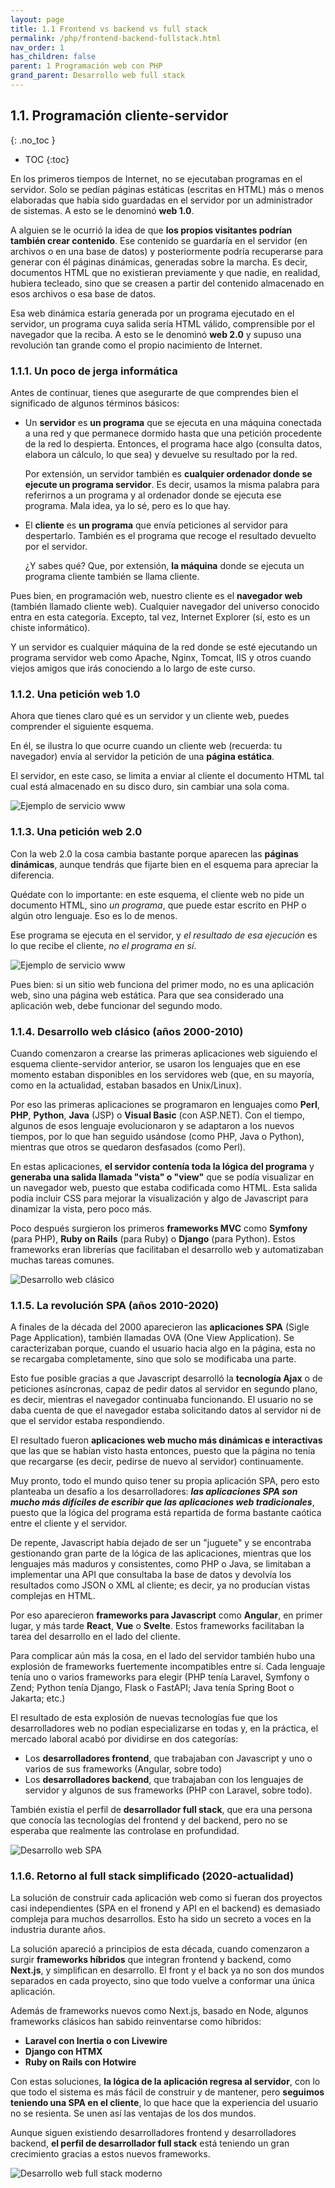 ```yaml
---
layout: page
title: 1.1 Frontend vs backend vs full stack
permalink: /php/frontend-backend-fullstack.html
nav_order: 1
has_children: false
parent: 1 Programación web con PHP
grand_parent: Desarrollo web full stack
---
```


## 1.1. Programación cliente-servidor
{: .no_toc }

- TOC
{:toc}

En los primeros tiempos de Internet, no se ejecutaban programas en el servidor. Solo se pedían páginas estáticas (escritas en HTML) más o menos elaboradas que había sido guardadas en el servidor por un administrador de sistemas. A esto se le denominó **web 1.0**.

A alguien se le ocurrió la idea de que **los propios visitantes podrían también crear contenido**. Ese contenido se guardaría en el servidor (en archivos o en una base de datos) y posteriormente podría recuperarse para generar con él páginas dinámicas, generadas sobre la marcha. Es decir, documentos HTML que no existieran previamente y que nadie, en realidad, hubiera tecleado, sino que se creasen a partir del contenido almacenado en esos archivos o esa base de datos.

Esa web dinámica estaría generada por un programa ejecutado en el servidor, un programa cuya salida sería HTML válido, comprensible por el navegador que la reciba. A esto se le denominó **web 2.0** y supuso una revolución tan grande como el propio nacimiento de Internet.

### 1.1.1. Un poco de jerga informática

Antes de continuar, tienes que asegurarte de que comprendes bien el significado de algunos términos básicos:

* Un **servidor** es **un programa** que se ejecuta en una máquina conectada a una red y que permanece dormido hasta que una petición procedente de la red lo despierta. Entonces, el programa hace algo (consulta datos, elabora un cálculo, lo que sea) y devuelve su resultado por la red.

   Por extensión, un servidor también es **cualquier ordenador donde se ejecute un programa servidor**. Es decir, usamos la misma palabra para referirnos a un programa y al ordenador donde se ejecuta ese programa. Mala idea, ya lo sé, pero es lo que hay.

* El **cliente** es **un programa** que envía peticiones al servidor para despertarlo. También es el programa que recoge el resultado devuelto por el servidor.

   ¿Y sabes qué? Que, por extensión, **la máquina** donde se ejecuta un programa cliente también se llama cliente.

Pues bien, en programación web, nuestro cliente es el **navegador web** (también llamado cliente web). Cualquier navegador del universo conocido entra en esta categoría. Excepto, tal vez, Internet Explorer (sí, esto es un chiste informático).

Y un servidor es cualquier máquina de la red donde se esté ejecutando un programa servidor web como Apache, Nginx, Tomcat, IIS y otros cuando viejos amigos que irás conociendo a lo largo de este curso.

### 1.1.2. Una petición web 1.0

Ahora que tienes claro qué es un servidor y un cliente web, puedes comprender el siguiente esquema.

En él, se ilustra lo que ocurre cuando un cliente web (recuerda: tu navegador) envía al servidor la petición de una **página estática**. 

El servidor, en este caso, se limita a enviar al cliente el documento HTML tal cual está almacenado en su disco duro, sin cambiar una sola coma.

![Ejemplo de servicio www](../assets/images/01-servicio-www-1.jpg)

### 1.1.3. Una petición web 2.0

Con la web 2.0 la cosa cambia bastante porque aparecen las **páginas dinámicas**, aunque tendrás que fijarte bien en el esquema para apreciar la diferencia.

Quédate con lo importante: en este esquema, el cliente web no pide un documento HTML, sino *un programa*, que puede estar escrito en PHP o algún otro lenguaje. Eso es lo de menos.

Ese programa se ejecuta en el servidor, y *el resultado de esa ejecución* es lo que recibe el cliente, *no el programa en sí*.

![Ejemplo de servicio www](../assets/images/01-servicio-www-2.jpg)

Pues bien: si un sitio web funciona del primer modo, no es una aplicación web, sino una página web estática. Para que sea considerado una aplicación web, debe funcionar del segundo modo.

### 1.1.4. Desarrollo web clásico (años 2000-2010)

Cuando comenzaron a crearse las primeras aplicaciones web siguiendo el esquema cliente-servidor anterior, se usaron los lenguajes que en ese momento estaban disponibles en los servidores web (que, en su mayoría, como en la actualidad, estaban basados en Unix/Linux). 

Por eso las primeras aplicaciones se programaron en lenguajes como **Perl**, **PHP**, **Python**, **Java** (JSP) o **Visual Basic** (con ASP.NET). Con el tiempo, algunos de esos lenguaje evolucionaron y se adaptaron a los nuevos tiempos, por lo que han seguido usándose (como PHP, Java o Python), mientras que otros se quedaron desfasados (como Perl).

En estas aplicaciones, **el servidor contenía toda la lógica del programa** y **generaba una salida llamada "vista" o "view"** que se podía visualizar en un navegador web, puesto que estaba codificada como HTML. Esta salida podía incluir CSS para mejorar la visualización y algo de Javascript para dinamizar la vista, pero poco más.

Poco después surgieron los primeros **frameworks MVC** como **Symfony** (para PHP), **Ruby on Rails** (para Ruby) o **Django** (para Python). Estos frameworks eran librerías que facilitaban el desarrollo web y automatizaban muchas tareas comunes.

![Desarrollo web clásico](../assets/images/01-desarrollo-web-clasico.jpg)

### 1.1.5. La revolución SPA (años 2010-2020)

A finales de la década del 2000 aparecieron las **aplicaciones SPA** (Sigle Page Application), también llamadas OVA (One View Application). Se caracterizaban porque, cuando el usuario hacia algo en la página, esta no se recargaba completamente, sino que solo se modificaba una parte.

Esto fue posible gracias a que Javascript desarrolló la **tecnología Ajax** o de peticiones asíncronas, capaz de pedir datos al servidor en segundo plano, es decir, mientras el navegador continuaba funcionando. El usuario no se daba cuenta de que el navegador estaba solicitando datos al servidor ni de que el servidor estaba respondiendo.

El resultado fueron **aplicaciones web mucho más dinámicas e interactivas** que las que se habían visto hasta entonces, puesto que la página no tenía que recargarse (es decir, pedirse de nuevo al servidor) continuamente.

Muy pronto, todo el mundo quiso tener su propia aplicación SPA, pero esto planteaba un desafío a los desarrolladores: ***las aplicaciones SPA son mucho más difíciles de escribir que las aplicaciones web tradicionales***, puesto que la lógica del programa está repartida de forma bastante caótica entre el cliente y el servidor. 

De repente, Javascript había dejado de ser un "juguete" y se encontraba gestionando gran parte de la lógica de las aplicaciones, mientras que los lenguajes más maduros y consistentes, como PHP o Java, se limitaban a implementar una API que consultaba la base de datos y devolvía los resultados como JSON o XML al cliente; es decir, ya no producían vistas complejas en HTML. 

Por eso aparecieron **frameworks para Javascript** como **Angular**, en primer lugar, y más tarde **React**, **Vue** o **Svelte**. Estos frameworks facilitaban la tarea del desarrollo en el lado del cliente.

Para complicar aún más la cosa, en el lado del servidor también hubo una explosión de frameworks fuertemente incompatibles entre sí. Cada lenguaje tenía uno o varios frameworks para elegir (PHP tenía Laravel, Symfony o Zend; Python tenía Django, Flask o FastAPI; Java tenía Spring Boot o Jakarta; etc.)

El resultado de esta explosión de nuevas tecnologías fue que los desarrolladores web no podían especializarse en todas y, en la práctica, el mercado laboral acabó por dividirse en dos categorías: 
* Los **desarrolladores frontend**, que trabajaban con Javascript y uno o varios de sus frameworks (Angular, sobre todo)
* Los **desarrolladores backend**, que trabajaban con los lenguajes de servidor y algunos de sus frameworks (PHP con Laravel, sobre todo).

También existía el perfil de **desarrollador full stack**, que era una persona que conocía las tecnologías del frontend y del backend, pero no se esperaba que realmente las controlase en profundidad.

![Desarrollo web SPA](../assets/images/01-desarrollo-web-spa.jpg)

### 1.1.6. Retorno al full stack simplificado (2020-actualidad)

La solución de construir cada aplicación web como si fueran dos proyectos casi independientes (SPA en el fronend y API en el backend) es demasiado compleja para muchos desarrollos. Esto ha sido un secreto a voces en la industria durante años.

La solución apareció a principios de esta década, cuando comenzaron a surgir **frameworks híbridos** que integran frontend y
backend, como **Next.js**, y simplifican en desarrollo. El front y el back ya no son dos mundos separados en cada proyecto, sino que todo vuelve a conformar una única aplicación.

Además de frameworks nuevos como Next.js, basado en Node, algunos frameworks clásicos han sabido reinventarse como híbridos:

* **Laravel con Inertia o con Livewire**
* **Django con HTMX**
* **Ruby on Rails con Hotwire**

Con estas soluciones, **la lógica de la aplicación regresa al servidor**, con lo que todo el sistema es más fácil de construir y de mantener, pero **seguimos teniendo una SPA en el cliente**, lo que hace que la experiencia del usuario no se resienta. Se unen así las ventajas de los dos mundos.

Aunque siguen existiendo desarrolladores frontend y desarrolladores backend, **el perfil de desarrollador full stack** está teniendo un gran crecimiento gracias a estos nuevos frameworks.

![Desarrollo web full stack moderno](../assets/images/01-desarrollo-web-full-stack.jpg)

